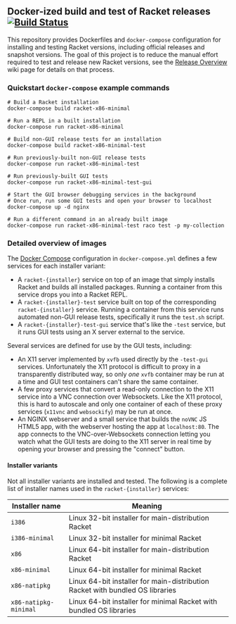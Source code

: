 ## Docker-ized build and test of Racket releases [![Build Status](https://travis-ci.org/samth/docker-racket-build.svg?branch=full-travis)](https://travis-ci.org/samth/docker-racket-build)

This repository provides Dockerfiles and `docker-compose` configuration for
installing and testing Racket versions, including official releases and
snapshot versions. The goal of this project is to reduce the manual effort
required to test and release new Racket versions, see the [Release Overview][1]
wiki page for details on that process.

### Quickstart `docker-compose` example commands

```shell
# Build a Racket installation
docker-compose build racket-x86-minimal

# Run a REPL in a built installation
docker-compose run racket-x86-minimal

# Build non-GUI release tests for an installation
docker-compose build racket-x86-minimal-test

# Run previously-built non-GUI release tests
docker-compose run racket-x86-minimal-test

# Run previously-built GUI tests
docker-compose run racket-x86-minimal-test-gui

# Start the GUI browser debugging services in the background
# Once run, run some GUI tests and open your browser to localhost
docker-compose up -d nginx

# Run a different command in an already built image
docker-compose run racket-x86-minimal-test raco test -p my-collection
```

### Detailed overview of images

The [Docker Compose][2] configuration in `docker-compose.yml` defines a few
services for each installer variant:

- A `racket-{installer}` service on top of an image that simply installs Racket
and builds all installed packages. Running a container from this service drops
you into a Racket REPL.
- A `racket-{installer}-test` service built on top of the corresponding
`racket-{installer}` service. Running a container from this service runs
automated non-GUI release tests, specifically it runs the `test.sh` script.
- A `racket-{installer}-test-gui` service that's like the `-test` service, but
it runs GUI tests using an X server external to the service.

Several services are defined for use by the GUI tests, including:

- An X11 server implemented by `xvfb` used directly by the `-test-gui`
services. Unfortunately the X11 protocol is difficult to proxy in a
transparently distributed way, so only *one* `xvfb` container may be run at a
time and GUI test containers can't share the same container.
- A few proxy services that convert a read-only connection to the X11 service
into a VNC connection over Websockets. Like the X11 protocol, this is hard to
autoscale and only one container of each of these proxy services (`x11vnc` and
`websockify`) may be run at once.
- An NGINX webserver and a small service that builds the `noVNC` JS HTML5 app,
with the webserver hosting the app at `localhost:80`. The app connects to the
VNC-over-Websockets connection letting you watch what the GUI tests are doing
to the X11 server in real time by opening your browser and pressing the
"connect" button.

#### Installer variants

Not all installer variants are installed and tested. The following is a
complete list of installer names used in the `racket-{installer}` services:

| Installer name  | Meaning |
| --- | --- |
| `i386` | Linux 32-bit installer for main-distribution Racket |
| `i386-minimal` | Linux 32-bit installer for minimal Racket |
| `x86` | Linux 64-bit installer for main-distribution Racket |
| `x86-minimal` | Linux 64-bit installer for minimal Racket |
| `x86-natipkg` | Linux 64-bit installer for main-distribution Racket with bundled OS libraries |
| `x86-natipkg-minimal` | Linux 64-bit installer for minimal Racket with bundled OS libraries |

[1]: https://github.com/racket/racket/wiki/Release-overview
[2]: https://docs.docker.com/compose/
